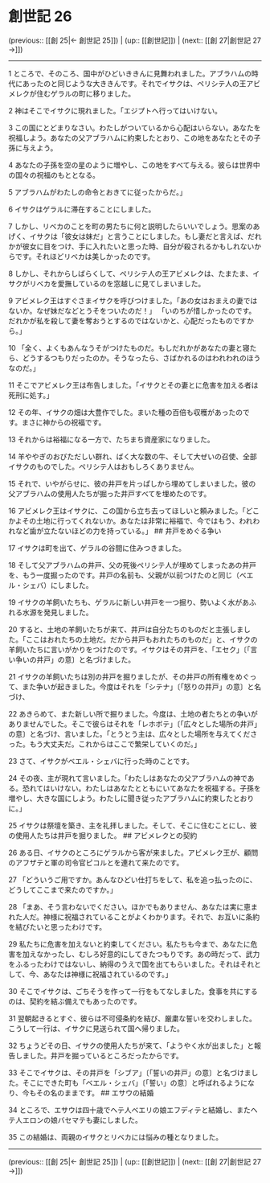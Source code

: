 # 創世記 26

(previous:: [[創 25|← 創世記 25]]) | (up:: [[創世記]]) | (next:: [[創 27|創世記 27 →]])

***




1 
ところで、そのころ、国中がひどいききんに見舞われました。アブラハムの時代にあったのと同じような大ききんです。それでイサクは、ペリシテ人の王アビメレクが住むゲラルの町に移りました。 



2 
神はそこでイサクに現れました。「エジプトへ行ってはいけない。 



3 
この国にとどまりなさい。わたしがついているから心配はいらない。あなたを祝福しよう。あなたの父アブラハムに約束したとおり、この地をあなたとその子孫に与えよう。 



4 
あなたの子孫を空の星のように増やし、この地をすべて与える。彼らは世界中の国々の祝福のもととなる。 



5 
アブラハムがわたしの命令とおきてに従ったからだ。」 



6 
イサクはゲラルに滞在することにしました。 



7 
しかし、リベカのことを町の男たちに何と説明したらいいでしょう。思案のあげく、イサクは「彼女は妹だ」と言うことにしました。もし妻だと言えば、だれかが彼女に目をつけ、手に入れたいと思った時、自分が殺されるかもしれないからです。それほどリベカは美しかったのです。 



8 
しかし、それからしばらくして、ペリシテ人の王アビメレクは、たまたま、イサクがリベカを愛撫しているのを窓越しに見てしまいました。 



9 
アビメレク王はすぐさまイサクを呼びつけました。「あの女はおまえの妻ではないか。なぜ妹だなどとうそをついたのだ！」 「いのちが惜しかったのです。だれかが私を殺して妻を奪おうとするのではないかと、心配だったものですから。」 



10 
「全く、よくもあんなうそがつけたものだ。もしだれかがあなたの妻と寝たら、どうするつもりだったのか。そうなったら、さばかれるのはわれわれのほうなのだ。」 



11 
そこでアビメレク王は布告しました。「イサクとその妻とに危害を加える者は死刑に処す。」 



12 
その年、イサクの畑は大豊作でした。まいた種の百倍も収穫があったのです。まさに神からの祝福です。 



13 
それからは裕福になる一方で、たちまち資産家になりました。 



14 
羊ややぎのおびただしい群れ、ばく大な数の牛、そして大ぜいの召使、全部イサクのものでした。ペリシテ人はおもしろくありません。 



15 
それで、いやがらせに、彼の井戸を片っぱしから埋めてしまいました。彼の父アブラハムの使用人たちが掘った井戸すべてを埋めたのです。 



16 
アビメレク王はイサクに、この国から立ち去ってほしいと頼みました。「どこかよその土地に行ってくれないか。あなたは非常に裕福で、今ではもう、われわれなど歯が立たないほどの力を持っている。」 ## 井戸をめぐる争い 



17 
イサクは町を出て、ゲラルの谷間に住みつきました。 



18 
そして父アブラハムの井戸、父の死後ペリシテ人が埋めてしまったあの井戸を、もう一度掘ったのです。井戸の名前も、父親が以前つけたのと同じ（ベエル・シェバ）にしました。 



19 
イサクの羊飼いたちも、ゲラルに新しい井戸を一つ掘り、勢いよく水があふれる水源を発見しました。 



20 
すると、土地の羊飼いたちが来て、井戸は自分たちのものだと主張しました。「ここはおれたちの土地だ。だから井戸もおれたちのものだ」と、イサクの羊飼いたちに言いがかりをつけたのです。イサクはその井戸を、「エセク」〔「言い争いの井戸」の意〕と名づけました。 



21 
イサクの羊飼いたちは別の井戸を掘りましたが、その井戸の所有権をめぐって、また争いが起きました。今度はそれを「シテナ」〔「怒りの井戸」の意〕と名づけ、 



22 
あきらめて、また新しい所で掘りました。今度は、土地の者たちとの争いがありませんでした。そこで彼らはそれを「レホボテ」〔「広々とした場所の井戸」の意〕と名づけ、言いました。「とうとう主は、広々とした場所を与えてくださった。もう大丈夫だ。これからはここで繁栄していくのだ。」 



23 
さて、イサクがベエル・シェバに行った時のことです。 



24 
その夜、主が現れて言いました。「わたしはあなたの父アブラハムの神である。恐れてはいけない。わたしはあなたとともにいてあなたを祝福する。子孫を増やし、大きな国にしよう。わたしに聞き従ったアブラハムに約束したとおりに。」 



25 
イサクは祭壇を築き、主を礼拝しました。そして、そこに住むことにし、彼の使用人たちは井戸を掘りました。 ## アビメレクとの契約 



26 
ある日、イサクのところにゲラルから客が来ました。アビメレク王が、顧問のアフザテと軍の司令官ピコルとを連れて来たのです。 



27 
「どういうご用ですか。あんなひどい仕打ちをして、私を追っ払ったのに、どうしてここまで来たのですか。」 



28 
「まあ、そう言わないでください。ほかでもありません、あなたは実に恵まれた人だ。神様に祝福されていることがよくわかります。それで、お互いに条約を結びたいと思ったわけです。 



29 
私たちに危害を加えないと約束してください。私たちも今まで、あなたに危害を加えなかったし、むしろ好意的にしてきたつもりです。あの時だって、武力をふるったわけではないし、納得のうえで国を出てもらいました。それはそれとして、今、あなたは神様に祝福されているのです。」 



30 
そこでイサクは、ごちそうを作って一行をもてなしました。食事を共にするのは、契約を結ぶ備えでもあったのです。 



31 
翌朝起きるとすぐ、彼らは不可侵条約を結び、厳粛な誓いを交わしました。こうして一行は、イサクに見送られて国へ帰りました。 



32 
ちょうどその日、イサクの使用人たちが来て、「ようやく水が出ました」と報告しました。井戸を掘っているところだったからです。 



33 
そこでイサクは、その井戸を「シブア」〔「誓いの井戸」の意〕と名づけました。そこにできた町も「ベエル・シェバ」〔「誓い」の意〕と呼ばれるようになり、今もその名のままです。 ## エサウの結婚 



34 
ところで、エサウは四十歳でヘテ人ベエリの娘エフディテと結婚し、またヘテ人エロンの娘バセマテも妻にしました。 



35 
この結婚は、両親のイサクとリベカには悩みの種となりました。

***

(previous:: [[創 25|← 創世記 25]]) | (up:: [[創世記]]) | (next:: [[創 27|創世記 27 →]])
